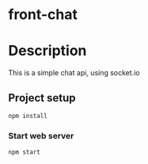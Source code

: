 # front-chat

# Description
This is a simple chat api, using socket.io

## Project setup
```
npm install
```

### Start web server
```
npm start
```
